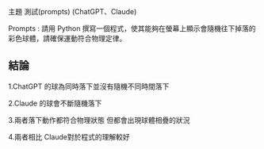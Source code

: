 主題 測試(prompts) (ChatGPT、Claude)

Prompts : 請用 Python 撰寫一個程式，使其能夠在螢幕上顯示會隨機往下掉落的彩色球體，請確保運動符合物理定律。





## **結論**

1.ChatGPT 的球為同時落下並沒有隨機不同時間落下

2.Claude 的球會不斷隨機落下

3.兩者落下動作都符合物理狀態 但都會出現球體相疊的狀況

4.兩者相比 Claude對於程式的理解較好

